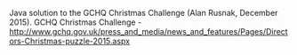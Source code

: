 Java solution to the GCHQ Christmas Challenge (Alan Rusnak, December 2015).
GCHQ Christmas Challenge - http://www.gchq.gov.uk/press_and_media/news_and_features/Pages/Directors-Christmas-puzzle-2015.aspx
